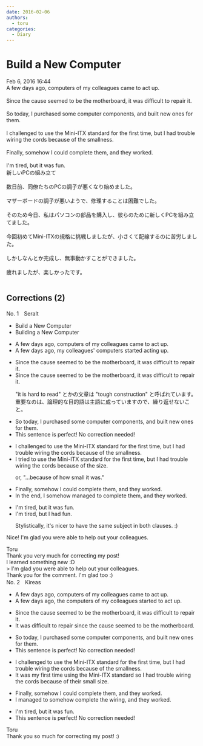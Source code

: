 ```yaml
---
date: 2016-02-06
authors:
  - toru
categories:
  - Diary
---
```


<h1 id="subject_show">Build a New Computer</h1>
<div class="date">Feb 6, 2016 16:44</div>
<div id="post"><div id="body_show_ori">
A few days ago, computers of my colleagues came to act up.<br/><br/>Since the cause seemed to be the motherboard, it was difficult to repair it.<br/><br/>So today, I purchased some computer components, and built new ones for them.<br/><br/>I challenged to use the Mini-ITX standard for the first time, but I had trouble wiring the cords because of the smallness.<br/><br/>Finally, somehow I could complete them, and they worked.<br/><br/>I'm tired, but it was fun.
</div></div>

<!-- more -->

<div id="post_ja"><div id="body_show_mo">
新しいPCの組み立て<br/><br/>数日前、同僚たちのPCの調子が悪くなり始めました。<br/><br/>マザーボードの調子が悪いようで、修理することは困難でした。<br/><br/>そのため今日、私はパソコンの部品を購入し、彼らのために新しくPCを組み立てました。<br/><br/>今回初めてMini-ITXの規格に挑戦しましたが、小さくて配線するのに苦労しました。<br/><br/>しかしなんとか完成し、無事動かすことができました。<br/><br/>疲れましたが、楽しかったです。<br/><br/>
</div></div>

## Corrections (2)
<div id="block"><div class="first_name"> No. 1　<span class="just_name">Seralt</span></div><div id="block2">
<ul class="correction_field">
<li class="incorrect">Build a New Computer</li>
<li class="corrected correct">
Build<span class="f_blue">ing</span> a New Computer
</li>
</ul>
<ul class="correction_field">
<li class="incorrect">A few days ago, computers of my colleagues came to act up.</li>
<li class="corrected correct">
A few days ago, <span class="f_blue">my colleagues'</span> computers <span class="f_red">started acting up</span>.
</li>
</ul>
<ul class="correction_field">
<li class="incorrect">Since the cause seemed to be the motherboard, it was difficult to repair it.</li>
<li class="corrected correct">
Since the cause seemed to be the motherboard, it was difficult to repair <span class="sline"><span class="f_red">it</span></span>.
<p class="correction_comment">"it is hard to read" とかの文章は "tough construction" と呼ばれています。重要なのは、論理的な目的語は主語に成っていますので、繰り返せないこと。</p>
</li>
</ul>
<ul class="correction_field">
<li class="incorrect">So today, I purchased some computer components, and built new ones for them.</li>
<li class="corrected perfect">This sentence is perfect! No correction needed!</li>
</ul>
<ul class="correction_field">
<li class="incorrect">I challenged to use the Mini-ITX standard for the first time, but I had trouble wiring the cords because of the smallness.</li>
<li class="corrected correct">
I <span class="f_red">tried</span> to use the Mini-ITX standard for the first time, but I had trouble wiring the cords because of the <span class="f_red">size</span>.
<p class="correction_comment">or, "...because of how small it was."</p>
</li>
</ul>
<ul class="correction_field">
<li class="incorrect">Finally, somehow I could complete them, and they worked.</li>
<li class="corrected correct">
<span class="f_blue">In the end</span>, <span class="f_red">I somehow managed to </span>complete them, and they worked.
</li>
</ul>
<ul class="correction_field">
<li class="incorrect">I'm tired, but it was fun.</li>
<li class="corrected correct">
I'm tired, but <span class="f_blue">I had</span> fun.
<p class="correction_comment">Stylistically, it's nicer to have the same subject in both clauses. :)</p>
</li>
</ul>
<p class="comment_small">
 Nice! I'm glad you were able to help out your colleagues.
</p>

</div><div class="name"><span class="just_name">Toru</span><br>
Thank you very much for correcting my post!<br/>I learned something new :D <br/>&gt; I'm glad you were able to help out your colleagues.<br/>Thank you for the comment. I'm glad too :)
</div>
</div>
<div id="block"><div class="first_name"> No. 2　<span class="just_name">Kireas</span></div><div id="block2">
<ul class="correction_field">
<li class="incorrect">A few days ago, computers of my colleagues came to act up.</li>
<li class="corrected correct">
A few days ago, <span class="f_blue">the computers of my colleagues started to act up.</span>
</li>
</ul>
<ul class="correction_field">
<li class="incorrect">Since the cause seemed to be the motherboard, it was difficult to repair it.</li>
<li class="corrected correct">
It was difficult to repair since the cause seemed to be the motherboard.
</li>
</ul>
<ul class="correction_field">
<li class="incorrect">So today, I purchased some computer components, and built new ones for them.</li>
<li class="corrected perfect">This sentence is perfect! No correction needed!</li>
</ul>
<ul class="correction_field">
<li class="incorrect">I challenged to use the Mini-ITX standard for the first time, but I had trouble wiring the cords because of the smallness.</li>
<li class="corrected correct">
<span class="f_blue">It was my first time using</span> the Mini-ITX standard so I had trouble wiring the cords because of their small size.
</li>
</ul>
<ul class="correction_field">
<li class="incorrect">Finally, somehow I could complete them, and they worked.</li>
<li class="corrected correct">
<span class="f_blue">I managed to somehow complete the wiring</span>, and they worked.
</li>
</ul>
<ul class="correction_field">
<li class="incorrect">I'm tired, but it was fun.</li>
<li class="corrected perfect">This sentence is perfect! No correction needed!</li>
</ul>
</div><div class="name"><span class="just_name">Toru</span><br>
Thank you so much for correcting my post! :)
</div>
</div>
